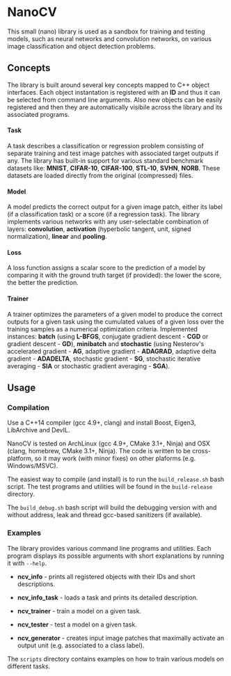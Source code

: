 # NanoCV

This small (nano) library is used as a sandbox for training and testing models, such as neural networks and convolution networks, on various image classification and object detection problems. 

## Concepts

The library is built around several key concepts mapped to C++ object interfaces. Each object instantation is registered with an **ID** and thus it can be selected from command line arguments. Also 
new objects can be easily registered and then they are automatically visibile across the library and its associated programs.

#### Task

A task describes a classification or regression problem consisting of separate training and test image patches with associated target outputs if any. The library has built-in support for various 
standard benchmark datasets like: **MNIST**, **CIFAR-10**, **CIFAR-100**, **STL-10**, **SVHN**, **NORB**. These datasets are loaded directly from the original (compressed) files.

#### Model

A model predicts the correct output for a given image patch, either its label (if a classification task) or a score (if a regression task). The library 
implements various networks with any user-selectable combination of layers: **convolution**, **activation** (hyperbolic tangent, unit, signed 
normalization), **linear** and **pooling**.

#### Loss 

A loss function assigns a scalar score to the prediction of a model by comparing it with the ground truth target (if provided): the lower the score, the better the prediction.

#### Trainer

A trainer optimizes the parameters of a given model to produce the correct outputs for a given task using the cumulated values of a given loss over the training samples as 
a numerical optimization criteria. Implemented instances: **batch** (using **L-BFGS**, conjugate gradient descent - **CGD** or gradient descent - **GD**), **minibatch** 
and **stochastic** (using Nesterov's accelerated gradient - **AG**, adaptive gradient - **ADAGRAD**, adaptive delta gradient - **ADADELTA**, stochastic gradient - **SG**, stochastic iterative averaging - **SIA** or stochastic 
gradient averaging - **SGA**).

## Usage

### Compilation

Use a C++14 compiler (gcc 4.9+, clang) and install Boost, Eigen3, LibArchive and DevIL. 

NanoCV is tested on ArchLinux (gcc 4.9+, CMake 3.1+, Ninja) and OSX (clang, homebrew, CMake 3.1+, Ninja). The code is written to be cross-platform, so it may work (with minor fixes) on other plaforms (e.g. Windows/MSVC).

The easiest way to compile (and install) is to run the `build_release.sh` bash script. The test programs and utilities will be found in the `build-release` directory.

The `build_debug.sh` bash script will build the debugging version with and without address, leak and thread gcc-based sanitizers (if available).

### Examples

The library provides various command line programs and utilities. Each program displays its possible arguments with short explanations by running it with `--help`.

* **ncv_info** - prints all registered objects with their IDs and short descriptions.

* **ncv_info_task** - loads a task and prints its detailed description.

* **ncv_trainer** - train a model on a given task.

* **ncv_tester** - test a model on a given task.

* **ncv_generator** - creates input image patches that maximally activate an output unit (e.g. associated to a class label).

The `scripts` directory contains examples on how to train various models on different tasks.




 
